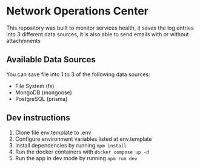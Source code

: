 # Network Operations Center
This repository was built to monitor services health, it saves the log entries into 3 different data sources, it is also able to send emails with or without attachmnents

## Available Data Sources
You can save file into 1 to 3 of the following data sources:
* File System (fs)
* MongoDB (mongoose)
* PostgreSQL (prisma)

## Dev instructions
1. Clone file env.template to .env
2. Configure environment variables listed at env.template
3. Install dependencies by running ```npm install```
4. Run the docker containers with ```docker compose up -d```
5. Run the app in dev mode by running ```npm run dev```
